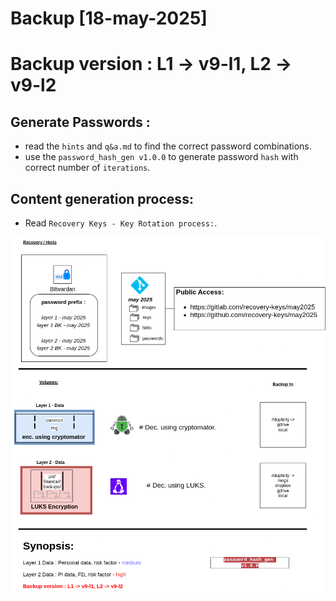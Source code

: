 # Backup [18-may-2025]
# Backup version : L1 -> v9-l1, L2 -> v9-l2


## Generate Passwords :
- read the `hints` and `q&a.md` to find the correct password combinations.
- use the  `password_hash_gen v1.0.0` to generate password `hash` with correct number of `iterations`.

## Content generation process:
- Read `Recovery Keys - Key Rotation process:`.

![alt text](https://github.com/recovery-keys/may2025/blob/master/may-2025_flow.png)
